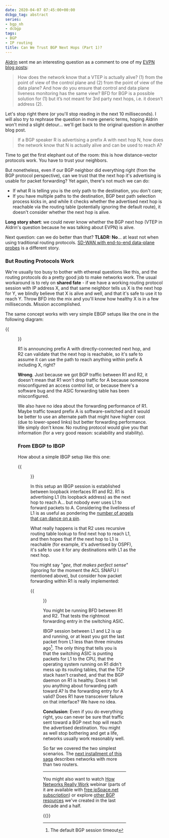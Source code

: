 ```yaml
---
date: 2020-04-07 07:45:00+00:00
dcbgp_tag: abstract
series:
- bgp_nh
- dcbgp
tags:
- BGP
- IP routing
title: Can We Trust BGP Next Hops (Part 1)?
---
```

[Aldrin](https://www.linkedin.com/in/aldrin-isaac-387864/) sent me an interesting question as a comment to one of my [EVPN blog posts](/2020/02/the-evpnbgp-saga-continues/):

> How does the network know that a VTEP is actually alive? (1) from the point of view of the control plane and (2) from the point of view of the data plane? And how do you ensure that control and data plane liveness monitoring has the same view? BFD for BGP is a possible solution for (1) but it’s not meant for 3rd party next hops, i.e. it doesn’t address (2).

Let's stop right there (or you'll stop reading in the next 10 milliseconds). I will also try to rephrase the question in more generic terms, hoping Aldrin won't mind a slight detour... we'll get back to the original question in another blog post.
<!--more-->
> If a BGP speaker R is advertising a prefix A with next hop N, how does the network know that N is actually alive and can be used to reach A?

Time to get the first elephant out of the room: this is how distance-vector protocols work. You have to trust your neighbors.

But nonetheless, even if our BGP neighbor did everything right (from the BGP protocol perspective), can we trust that the next hop it's advertising is usable for packet forwarding? Yet again, there's not much we can do:

* If what R is telling you is the only path to the destination, you don't care;
* If you have multiple paths to the destination, BGP best path selection process kicks in, and while it checks whether the advertised next hop is reachable via the routing table (potentially ignoring the default route), it doesn't consider whether the next hop is alive.

**Long story short**: we could never know whether the BGP next hop (VTEP in Aldrin's question because he was talking about EVPN) is alive.

Next question: can we do better than that? **TL&DR: No**... at least not when using traditional routing protocols. [SD-WAN with end-to-end data-plane probes](/2020/01/fast-failover-in-sd-wan-networks/) is a different story.

### But Routing Protocols Work

We're usually too busy to bother with ethereal questions like this, and the routing protocols do a pretty good job to make networks work. The usual workaround is to rely on **shared fate** - if we have a working routing protocol session with IP address X, and that same neighbor tells us X is the next hop for Y, we blindly believe that X is alive and well, and that it's safe to use it to reach Y. Throw BFD into the mix and you'll know how healthy X is in a few milliseconds. Mission accomplished.

The same concept works with very simple EBGP setups like the one in the following diagram:

{{<figure src="/2020/04/EBGP-simple-NH.jpg" caption="Next hop on an EBGP session" >}}

R1 is announcing prefix A with directly-connected next hop, and R2 can validate that the next hop is reachable, so it's safe to assume it can use the path to reach anything within prefix A including X, right?

**Wrong**. Just because we got BGP traffic between R1 and R2, it doesn't mean that R1 won't drop traffic for A because someone misconfigured an access control list, or because there's a software bug and the ASIC forwarding table has been misconfigured.

We also have no idea about the forwarding performance of R1. Maybe traffic toward prefix A is software-switched and it would be better to use an alternate path that might have higher cost (due to lower-speed links) but better forwarding performance. We simply don't know. No routing protocol would give you that information (for a very good reason: scalability and stability).

### From EBGP to IBGP

How about a simple IBGP setup like this one:

{{<figure src="/2020/04/IBGP-simple-NH.jpg" caption="Next hop on an IBGP session" >}}

In this setup an IBGP session is established between loopback interfaces R1 and R2. R1 is advertising L1 (its loopback address) as the next hop to reach A... but nobody ever uses L1 to forward packets to A. Considering the liveliness of L1 is as useful as pondering the [number of angels that can dance on a pin](https://en.wikipedia.org/wiki/How_many_angels_can_dance_on_the_head_of_a_pin%3F).

What really happens is that R2 uses recursive routing table lookup to find next hop to reach L1, and then hopes that if the next hop to L1 is reachable (for example, it's advertised by OSPF), it's safe to use it for any destinations with L1 as the next hop.

You might say "_gee, that makes perfect sense_" (ignoring for the moment the ACL SNAFU I mentioned above), but consider how packet forwarding within R1 is really implemented:

{{<figure src="/2020/04/Control-Data-Plane.jpg" caption="Control and data plane in a router running BGP" >}}

You might be running BFD between R1 and R2. That tests the rightmost forwarding entry in the switching ASIC.

IBGP session between L1 and L2 is up and running, or at least you got the last packet from L1 less than three minutes ago[^1]. The only thing that tells you is that the switching ASIC is punting packets for L1 to the CPU, that the operating system running on R1 didn't mess up its routing tables, that the TCP stack hasn't crashed, and that the BGP daemon on R1 is healthy. Does it tell you anything about forwarding path toward A? Is the forwarding entry for A valid? Does R1 have transceiver failure on that interface? We have no idea.

[^1]: The default BGP session timeout

**Conclusion**: Even if you do everything right, you can never be sure that traffic sent toward a BGP next hop will reach the advertised destination. You might as well stop bothering and get a life, networks usually work reasonably well.

So far we covered the two simplest scenarios. The [next installment of this saga](/2020/04/can-we-trust-bgp-next-hops-part-2/) describes networks with more than two routers.
- - -
You might also want to watch [How Networks Really Work](https://www.ipspace.net/How_Networks_Really_Work) webinar (parts of it are available with [free ipSpace.net subscription](https://www.ipspace.net/Subscription/Free)) or explore [other BGP resources](/kb/tag/BGP) we've created in the last decade and a half.

{{<next-in-series page="/posts/2020/04/next-hop-vtep-reachability-evpn.html" />}}
